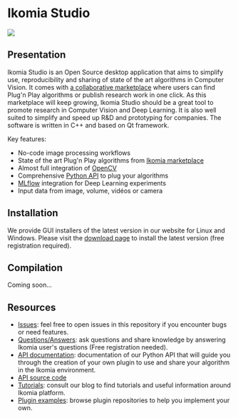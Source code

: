 # Ikomia Studio

![](https://ikomia.com/static/showcase/img/home/input.png)

## Presentation

Ikomia Studio is an Open Source desktop application that aims to simplify use, reproducibility and sharing of state of the art algorithms in Computer Vision. It comes with [a collaborative marketplace](https://ikomia.com/en/plugins) where users can find Plug'n Play algorithms or publish research work in one click. As this marketplace will keep growing, Ikomia Studio should be a great tool to promote research in Computer Vision and Deep Learning. It is also well suited to simplify and speed up R&D and prototyping for companies. The software is written in C++ and based on Qt framework.

Key features:
- No-code image processing workflows
- State of the art Plug'n Play algorithms from [Ikomia marketplace](https://ikomia.com/en/plugins)
- Almost full integration of [OpenCV](https://opencv.org/)
- Comprehensive [Python API](https://ikomia-dev.github.io/python-api-documentation/) to plug your algorithms
- [MLflow](https://github.com/mlflow/mlflow) integration for Deep Learning experiments
- Input data from image, volume, vidéos or camera

## Installation

We provide GUI installers of the latest version in our website for Linux and Windows. Please visit the [download page](https://ikomia.com/en/download) to install the latest version (free registration required).

## Compilation

Coming soon...

## Resources

- [Issues](https://github.com/Ikomia-dev/IkomiaStudio/issues): feel free to open issues in this repository if you encounter bugs or need features.
- [Questions/Answers](https://ikomia.com/questions/): ask questions and share knowledge by answering Ikomia user's questions (Free registration needed).
- [API documentation](https://ikomia-dev.github.io/python-api-documentation/): documentation of our Python API that will guide you through the creation of your own plugin to use and share your algorithm in the Ikomia environment.
- [API source code](https://github.com/Ikomia-dev/IkomiaApi)
- [Tutorials](https://blog.ikomia.com/): consult our blog to find tutorials and useful information around Ikomia platform.
- [Plugin examples](https://github.com/Ikomia-dev): browse plugin repositories to help you implement your own.
